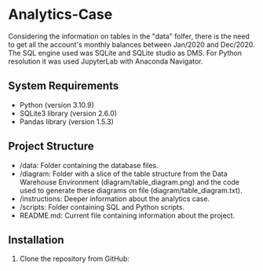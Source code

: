 # Analytics-Case
 
Considering the information on tables in the "data" folfer, there is the need to get all the account's monthly balances between Jan/2020 and Dec/2020.
The SQL engine used was SQLite and SQLite studio as DMS.
For Python resolution it was used JupyterLab with Anaconda Navigator.
 
 
## System Requirements

- Python (version 3.10.9)
- SQLite3 library (version 2.6.0)
- Pandas library (version 1.5.3)

## Project Structure

- /data: Folder containing the database files.
- /diagram: Folder with a slice of the table structure from the Data Warehouse Environment (diagram/table_diagram.png) and the code used to generate these diagrams on file (diagram/table_diagram.txt).
- /instructions: Deeper information about the analytics case.
- /scripts: Folder containing SQL and Python scripts.
- README.md: Current file containing information about the project.

## Installation

1. Clone the repository from GitHub:
